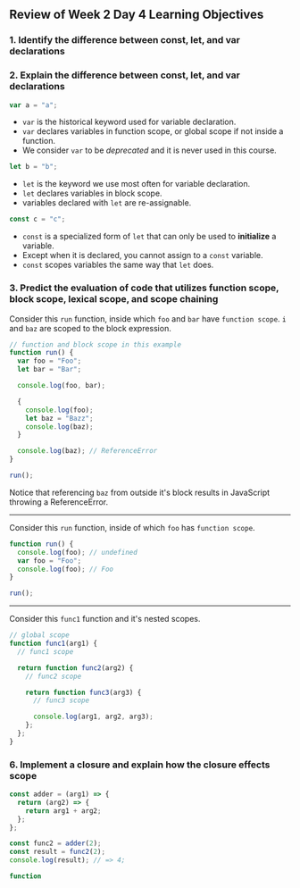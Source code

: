 ## Review of Week 2 Day 4 Learning Objectives

### 1. Identify the difference between const, let, and var declarations

### 2. Explain the difference between const, let, and var declarations

```js
var a = "a";
```

- `var` is the historical keyword used for variable declaration.
- `var` declares variables in function scope, or global scope if not inside a function.
- We consider `var` to be _deprecated_ and it is never used in this course.

```js
let b = "b";
```

- `let` is the keyword we use most often for variable declaration.
- `let` declares variables in block scope.
- variables declared with `let` are re-assignable.

```js
const c = "c";
```

- `const` is a specialized form of `let` that can only be used to **initialize** a variable.
- Except when it is declared, you cannot assign to a `const` variable.
- `const` scopes variables the same way that `let` does.

### 3. Predict the evaluation of code that utilizes function scope, block scope, lexical scope, and scope chaining

Consider this `run` function, inside which `foo` and `bar` have `function scope`. `i` and `baz` are scoped to the block expression.

```js
// function and block scope in this example
function run() {
  var foo = "Foo";
  let bar = "Bar";

  console.log(foo, bar);

  {
    console.log(foo);
    let baz = "Bazz";
    console.log(baz);
  }

  console.log(baz); // ReferenceError
}

run();
```

Notice that referencing `baz` from outside it's block results in JavaScript throwing a ReferenceError.

---

Consider this `run` function, inside of which `foo` has `function scope`.

```js
function run() {
  console.log(foo); // undefined
  var foo = "Foo";
  console.log(foo); // Foo
}

run();
```

---

Consider this `func1` function and it's nested scopes.

```js
// global scope
function func1(arg1) {
  // func1 scope

  return function func2(arg2) {
    // func2 scope

    return function func3(arg3) {
      // func3 scope

      console.log(arg1, arg2, arg3);
    };
  };
}
```

### 6. Implement a closure and explain how the closure effects scope

```js
const adder = (arg1) => {
  return (arg2) => {
    return arg1 + arg2;
  };
};

const func2 = adder(2);
const result = func2(2);
console.log(result); // => 4;
```

```js
function
```
